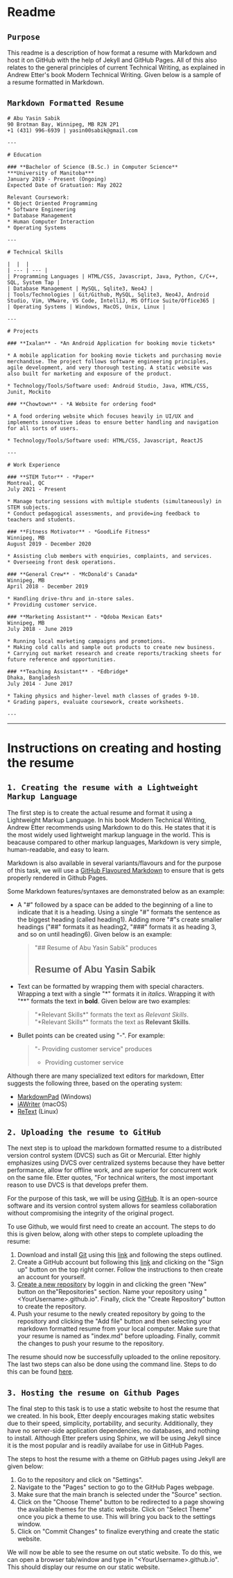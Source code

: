 # Readme

## `Purpose`
This readme is a description of how format a resume with Markdown and host it on GitHub with the help of Jekyll and GitHub Pages.
All of this also relates to the general principles of current Technical Writing, as explained in Andrew Etter's book Modern Technical Writing.
Given below is a sample of a resume formatted in Markdown.

## `Markdown Formatted Resume `

    # Abu Yasin Sabik
    90 Brotman Bay, Winnipeg, MB R2N 2P1  
    +1 (431) 996-6939 | yasin00sabik@gmail.com

    ---

    # Education

    ### **Bachelor of Science (B.Sc.) in Computer Science**  
    ***University of Manitoba***   
    January 2019 - Present (Ongoing)  
    Expected Date of Gratuation: May 2022

    Relevant Coursework:
    * Object Oriented Programming
    * Software Engineering
    * Database Management
    * Human Computer Interaction
    * Operating Systems

    ---

    # Technical Skills

    |  |  |
    | --- | --- |
    | Programming Languages | HTML/CSS, Javascript, Java, Python, C/C++, SQL, System Tap |
    | Database Management | MySQL, Sqlite3, Neo4J |
    | Tools/Technologies | Git/Github, MySQL, Sqlite3, Neo4J, Android Studio, Vim, VMware, VS Code, IntelliJ, MS Office Suite/Office365 |
    | Operating Systems | Windows, MacOS, Unix, Linux |

    ---

    # Projects

    ### **Ixalan** - *An Android Application for booking movie tickets*

    * A mobile application for booking movie tickets and purchasing movie merchandise. The project follows software engineering principles, agile development, and very thorough testing. A static website was also built for marketing and exposure of the product.  

    * Technology/Tools/Software used: Android Studio, Java, HTML/CSS, Junit, Mockito

    ### **Chowtown** - *A Website for ordering food*

    * A food ordering website which focuses heavily in UI/UX and implements innovative ideas to ensure better handling and navigation for all sorts of users.

    * Technology/Tools/Software used: HTML/CSS, Javascript, ReactJS

    ---

    # Work Experience 

    ### **STEM Tutor** - *Paper*  
    Montreal, QC  
    July 2021 - Present

    * Manage tutoring sessions with multiple students (simultaneously) in STEM subjects.
    * Conduct pedagogical assessments, and provide=ing feedback to teachers and students.

    ### **Fitness Motivator** - *GoodLife Fitness*  
    Winnipeg, MB  
    August 2019 - December 2020

    * Assisting club members with enquiries, complaints, and services.
    * Overseeing front desk operations.

    ### **General Crew** - *McDonald's Canada*  
    Winnipeg, MB  
    April 2018 - December 2019

    * Handling drive-thru and in-store sales.
    * Providing customer service.

    ### **Marketing Assistant** - *Qdoba Mexican Eats*  
    Winnipeg, MB  
    July 2018 - June 2019

    * Running local marketing campaigns and promotions.
    * Making cold calls and sample out products to create new business.
    * Carrying out market research and create reports/tracking sheets for future reference and opportunities.

    ### **Teaching Assistant** - *Edbridge*  
    Dhaka, Bangladesh  
    July 2014 - June 2017

    * Taking physics and higher-level math classes of grades 9-10.
    * Grading papers, evaluate coursework, create worksheets.

    ---
 
---
# Instructions on creating and hosting the resume

## `1. Creating the resume with a Lightweight Markup Language`

The first step is to create the actual resume and format it using a Lightweight Markup Language.
In his book Modern Technical Writing, Andrew Etter recommends using Markdown to do this. 
He states that it is the most widely used lightweight markup language in the world. 
This is beacause compared to other markup languages, Markdown is very simple, human-readable, and easy to learn. 

Markdown is also available in several variants/flavours and for the purpose of this task, we will use a [GitHub Flavoured Markdown](https://github.github.com/gfm/) 
to ensure that is gets properly rendered in Github Pages.

Some Markdown features/syntaxes are demonstrated below as an example:

- A "#" followed by a space can be added to the beginning of a line to indicate that it is a heading. 
Using a single "#" formats the sentence as the biggest heading (called heading1). 
Adding more "#"s create smaller headings ("##" formats it as heading2, "###" formats it as heading 3, and so on until heading6).
Given below is an example:

    >"## Resume of Abu Yasin Sabik" produces
    > ## Resume of Abu Yasin Sabik

- Text can be formatted by wrapping them with special characters. Wrapping a text with a single "\*"  formats it in *italics*. 
Wrapping it with "\*\*" formats the text in **bold**.
Given below are two examples:

    >"\*Relevant Skills\*" formats the text as *Relevant Skills*.  
    >"\*Relevant Skills\*" formats the text as **Relevant Skills**.

- Bullet points can be created using "-". For example:
    >"- Providing customer service" produces
    >- Providing customer service

Although there are many specialized text editors for markdown, Etter suggests the following three, based on the operating system:

- [MarkdownPad](http://www.markdownpad.com/) (Windows)
- [iAWriter](https://ia.net/writer) (macOS)
- [ReText](https://sourceforge.net/directory/development/wordprocessors/os:windows/) (Linux)


## `2. Uploading the resume to GitHub`

The next step is to upload the markdown formatted resume to a distributed version control system (DVCS) such as Git or Mercurial. Etter highly emphasizes using DVCS over centralized systems because they have better performance, allow for offline work, and are superior for concurrent work on the same file. Etter quotes, "For technical writers, the most important reason to use DVCS is that develops prefer them.

For the purpose of this task, we will be using [GitHub](https://github.com/). It is an open-source software and its version control system allows for seamless collaboration without compromising the integrity of the original progect.

To use Github, we would first need to create an account. The steps to do this is given below, along with other steps to complete uploading the resume:

1. Download and install [Git](https://git-scm.com/) using this [link](https://github.com/git-guides/install-git#:~:text=To%20install%20Git%2C%20run%20the,installation%20by%20typing%3A%20git%20version%20.) and following the steps outlined.
2. Create a GitHub account but following this [link](https://github.com/) and clicking on the "Sign up" button on the top right corner. Follow the instructions to then create an account for yourself.
3. [Create a new repository](https://guides.github.com/activities/hello-world/) by loggin in and clicking the green "New" button  on the"Repositories" section. Name your repository using "\<YourUsername>.github.io". Finally, click the "Create Repository" button to create the repository.
4. Push your resume to the newly created repository by going to the repository and clicking the "Add file" button and then selecting your markdown formatted resume from your local computer. Make sure that your resume is named as "index.md" before uploading. Finally, commit the changes to push your resume to the repository.

The resume should now be successfully uploaded to the online repository. The last two steps can also be done using the command line. Steps to do this can be found [here](https://guides.github.com/activities/hello-world/).

## `3. Hosting the resume on Github Pages`

The final step to this task is to use a static website to host the resume that we created. In his book, Etter deeply encourages making static websites due to their speed, simplicity, portability, and security. Additionally, they have no server-side application dependencies, no databases, and nothing to install. Although Etter prefers using Sphinx, we will be using Jekyll since it is the most popular and is readily availabe for use in GitHub Pages.

The steps to host the resume with a theme on GitHub pages using Jekyll are given below:

1. Go to the repository and click on "Settings".
2. Navigate to the "Pages" section to go to the GitHub Pages webpage. 
3. Make sure that the main branch is selected under the "Source" section.
4. Click on the "Choose Theme" button to be redirected to a page showing the available themes for the static website. Click on "Select Theme" once you pick a theme to use. This will bring you back to the settings window.
5. Click on "Commit Changes" to finalize everything and create the static website.

We will now be able to see the resume on out static website. To do this, we can open a browser tab/window and type in "\<YourUsername>.github.io". This should display our resume on our static website.
